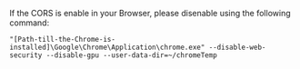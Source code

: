If the CORS is enable in your Browser, please disenable using the following command:

`"[Path-till-the-Chrome-is-installed]\Google\Chrome\Application\chrome.exe" --disable-web-security --disable-gpu --user-data-dir=~/chromeTemp`
